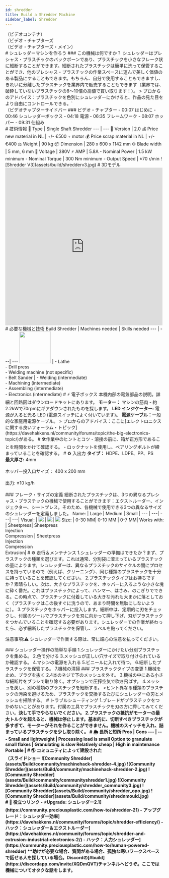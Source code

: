 ```yaml
--- 
id: shredder 
title: Build a Shredder Machine 
sidebar_label: Shredder 
--- 
```

<div class="videocontainer">（ビデオコンテナ）</div 
  <iframe width="800" height="400" src="https://www.youtube.com/embed/VFIPXgrk7u0" frameborder="0" allow="accelerometer; autoplay; encrypted-media; gyroscope; picture-in-picture" allowfullscreen></iframe> 
</div> 
<style> 
:root { 
  --highlight: #f29094; 
  --hover: #f29094; 
} 
</style> 
<div class="videoChapters">（ビデオ・チャプターズ 
<div class="videoChaptersMain">（ビデオ・チャプターズ・メイン）</div> 
# シュレッダーマシンを作ろう 
### この機械は何ですか？ 
シュレッダーはプレシャス・プラスチックのバックボーンであり、プラスチックを小さなフレーク状に細断することができます。細断されたプラスチックは簡単に洗って保管することができ、他のプレシャス・プラスチックの作業スペースに運んで美しく価値のある製品にすることもできます。もちろん、自分で使用することもできますし、きれいに分離したプラスチックを業界内で販売することもできます（業界では、破砕していないプラスチックの8～10倍の高値で買い取ります！）。 
> プロからのアドバイス：プラスチックを色別にシュレッダーにかけると、作品の見た目をより自由にコントロールできる。` 
</div> 
<div class="videoChaptersSidebar">（ビデオチャプターサイドバー 
### ビデオ・チャプター 
- 00:07 はじめに 
- 00:46 シュレッダーボックス 
- 04:18 電源 
- 06:35 フレームワーク 
- 08:07 ホッパー 
- 09:31 仕組み 
</div> 
</div> 
# 技術情報 
📓 Type | Single Shaft Shredder 
--- | --- 
💎 Version | 2.0 
💰 Price new material in NL | +/- €500 + motor 
💰 Price scrap material in NL | +/- €400 
⚖️ Weight | 90 kg 
📦 Dimension | 280 x 600 x 1142 mm 
⚙️ Blade width | 5 mm, 6 mm 
🔌 Voltage | 380V 
⚡️ AMP | 5.8A 
- Nominal Power | 1.5 kW minimum 
- Nominal Torque | 300 Nm minimum 
- Output Speed | ±70 r/min 
![Shredder V3](assets/build/shredderv3.jpg) 
# 3Dモデル 
<iframe width="500" height="500" src="https://b2b.partcommunity.com/community/partcloud/embedded.html?route=embedded-viewer&name=Shredder+Basic+V2.0&model_id=96649&portal=b2b&noAutoload=true&autoRotate=false&hideMenu=true&topColor=%23FFFFFF&bottomColor=%23ffffff&cameraParams=false&varsettransfer=" frameborder="0" id="EmbeddedView-Iframe-96649" allowfullscreen></iframe> 
# 必要な機械と技術 
Build Shredder  | Machines needed | Skills needed 
--- | ---| --- 
<img style="margin-left: 0;" src="../assets/build/thumb-shredder.jpg" width="100"/>  | - Lathe <br> - Drill press <br> - Welding machine (not specific) <br> - Belt Sander | - Welding (intermediate) <br> - Machining (intermediate) <br> - Assembling (intermediate)<br> - Electronics (intermediate) 
# ⚡️ 電子ボックス 
本機内部の電気部品の説明。詳細と回路図はダウンロードキットにあります。 
<b>モーター：</b> マシンの筋肉 - 約2.2kWで70rpmにギアダウンされたものを探します。 
<b>LED インジケーター:</b> 電源が入ると光る LED (電源スイッチによく付いています)。 
<b>電源ケーブル：</b>一般的な家庭用電源ケーブル。 
> プロからのアドバイス：ここに[エレクトロニクスに関する良いフォーラム・トピック](https://davehakkens.nl/community/forums/topic/the-big-electronics-topic/)がある。 
# 🛠作業中のヒントとコツ 
- 溶接の前に、箱が正方形であることを時間をかけて確認する。 
- ロックナットを使用し、ベアリングボルトが締まっていることを確認する。 
# ♻️ 入出力 
<b>タイプ：</b> HDPE、LDPE、PP、PS<br> 
<b>最大厚さ:</b> 4mm<br><br 
<b>ホッパー投入口サイズ：</b> 400 x 200 mm<br><br 
<b>出力:</b> ±10 kg/h<br><br> 
### フレーク・サイズの定義 
細断されたプラスチックは、3つの異なるプレシャス・プラスチックの機械で使用することができます：エクストルーダー、インジェクター、シートプレス。そのため、各機械で使用できる3つの異なるサイズのシュレッダーを定義しました。 
Name: | Large | Medium | Small | 
--- | ---| ---| ---| 
Visual: | <img style="margin-left: 0;" src="../assets/build/shredder_output_02.jpg" /> | <img style="margin-left: 0;" src="../assets/build/shredder_output_03.jpg"  />| <img style="margin-left: 0;" src="../assets/build/shredder_output_04.jpg" /> 
Size: | 0-30 MM| 0-10 MM | 0-7 MM| 
Works with: | Sheetpress| Sheetpress <br> Injection <br> Compression | Sheetpress <br> Injection <br> Compression <br> Extrusion| 
# ⚙️ 走行＆メンテナンス 
1.シュレッダーの準備はできたか？まず、プラスチックの種類を選びます。これは通常、分別袋に溜まっているプラスチックの量によります。シュレッダーは、異なるプラスチックのサイクルの間にプロセスを持っているので（例えば、クリーニング）、同じ種類のプラスチックを十分に持っていることを確認してください。 
2.プラスチックタイプはお持ちですか？素晴らしい。次は、大きなプラスチックを、ホッパーに入るような小さな塊に砕く番だ。これはプラスチックによって、ハンマー、はさみ、のこぎりでできる。この時点で、プラスチックに付着している大きな汚れも大まかに落としておく（プラスチックはこの後すぐに洗うので、あまり時間を無駄にしないように）。 
3.プラスチックをホッパーに投入します。細断中は、定期的に刃をチェックし、付属のツールでプラスチックを刃に向かって押し下げ、刃がプラスチックをつかんでいることを確認する必要があります。シュレッダーでの作業が終わったら、必ず細断したプラスチックを保管し、ラベルを貼ってください。 
<p class="note">注意事項:⚠️ シュレッダーで作業する際は、常に細心の注意を払ってください。</p> 
### シュレッダー操作の簡単な手順 
1.シュレッダーにかけたい分別プラスチックを集める。 
2.色で分ける 
3.メッシュが正しい穴サイズで取り付けられているか確認する。 
4.マシンの電源を入れる 
5.ビニールに入れて待つ。 
6.細断したプラスチックを保管する。 
7.機械の清掃 
### プラスチックタイプの変更 
1.機械を止め、プラグを抜く 
2.4本のネジで下のメッシュを外す。 
3.機械の中にある小さな細断片をブラシで取り除く。オプションで圧搾空気で吹き飛ばす。 
4.メッシュを戻し、別の種類のプラスチックを細断する。 
>ヒント異なる種類のプラスチックの汚染を避けるため、プラスチックを交換するたびにシュレッダーの刃とメッシュを掃除する。 
# トラブルシューティング 
1.ブレードがプラスチックをつかめないことがあります。付属の工具でプラスチックを刃の方に押してみてください。<b>決して手でやらないでください。 
2.プラスチックの抵抗がモーターの最大トルクを超えると、機械は停止します。基本的に、切断すべきプラスチックが多すぎて、モーターがそれを作ることができません。機械のスイッチを入れ、詰まっているプラスチックを少し取り除く。 
# 🌦 長所と短所 
Pros | Cons 
--- | --- 
Small and lightweight | Processing load is small 
Option to granulate small flakes | Granulating is slow 
Relatively cheap | High in maintenance 
Portable | 
# 🌎 コミュニティによって建設された 
<div class="j-slideshow">（スライドショー 
![Community Shredder](assets/Build/community/machinehack-shredder-4.jpg) 
![Community Shredder](assets/Build/community/machinehack-shredder-2.jpg) 
![Community Shredder](assets/Build/community/communityshredder1.jpg) 
![Community Shredder](assets/Build/community/shredder_community3.jpg) 
![Community Shredder](assets/Build/community/shredder_opo.jpg) 
![Community Shredder](assets/Build/community/shrednmould.jpg) 
</div> 
# 🙌 役立つリンク 
- ⭐️Upgrade: シュレッダー2.1](https://community.preciousplastic.com/how-to/shredder-21) 
- アップグレード：シュレッダー効率](https://davehakkens.nl/community/forums/topic/shredder-efficiency/) 
- ハック：シュレッダー＆エクストルーダー](https://davehakkens.nl/community/forums/topic/shredder-and-extrusion-industrial-electronics-2/) 
- ハック：人力シュレッダー](https://community.preciousplastic.com/how-to/human-powered-shredder) 
**助けが必要な場合、質問がある場合、孤独な寒いワークスペースで話せる人を探している場合。Discordの[#build](https://discordapp.com/invite/XQDmQVT)チャンネルへどうぞ。ここでは機械についてオタクな話をします。 
